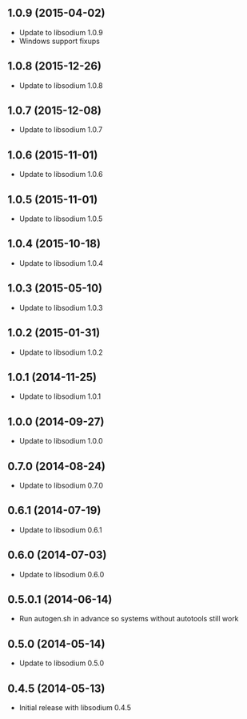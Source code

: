 1.0.9 (2015-04-02)
------------------
* Update to libsodium 1.0.9
* Windows support fixups

1.0.8 (2015-12-26)
------------------
* Update to libsodium 1.0.8

1.0.7 (2015-12-08)
------------------
* Update to libsodium 1.0.7

1.0.6 (2015-11-01)
------------------
* Update to libsodium 1.0.6

1.0.5 (2015-11-01)
------------------
* Update to libsodium 1.0.5

1.0.4 (2015-10-18)
------------------
* Update to libsodium 1.0.4

1.0.3 (2015-05-10)
------------------
* Update to libsodium 1.0.3

1.0.2 (2015-01-31)
------------------
* Update to libsodium 1.0.2

1.0.1 (2014-11-25)
------------------
* Update to libsodium 1.0.1

1.0.0 (2014-09-27)
------------------
* Update to libsodium 1.0.0

0.7.0 (2014-08-24)
------------------
* Update to libsodium 0.7.0

0.6.1 (2014-07-19)
------------------
* Update to libsodium 0.6.1

0.6.0 (2014-07-03)
------------------
* Update to libsodium 0.6.0

0.5.0.1 (2014-06-14)
--------------------
* Run autogen.sh in advance so systems without autotools still work

0.5.0 (2014-05-14)
------------------
* Update to libsodium 0.5.0

0.4.5 (2014-05-13)
------------------
* Initial release with libsodium 0.4.5

